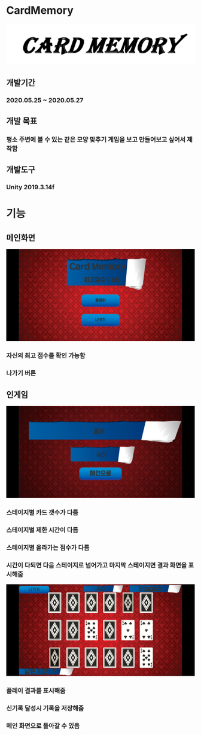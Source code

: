 # CardMemory
<img src="https://github.com/NameLoki/CardMemory/blob/master/image/logo.png">

## 개발기간
### 2020.05.25 ~ 2020.05.27
## 개발 목표
### 평소 주변에 볼 수 있는 같은 모양 맞추기 게임을 보고 만들어보고 싶어서 제작함
## 개발도구
### Unity 2019.3.14f
# 기능
## 메인화면

<img src="https://github.com/NameLoki/CardMemory/blob/master/image/1.jpg">

### 자신의 최고 점수를 확인 가능함
### 나가기 버튼
## 인게임

<img src="https://github.com/NameLoki/CardMemory/blob/master/image/2.jpg">

### 스테이지별 카드 갯수가 다름
### 스테이지별 제한 시간이 다름
### 스테이지별 올라가는 점수가 다름
### 시간이 다되면 다음 스테이지로 넘어가고 마지막 스테이지면 결과 화면을 표시해줌

<img src="https://github.com/NameLoki/CardMemory/blob/master/image/3.jpg">

### 플레이 결과를 표시해줌
### 신기록 달성시 기록을 저장해줌
### 메인 화면으로 돌아갈 수 있음
